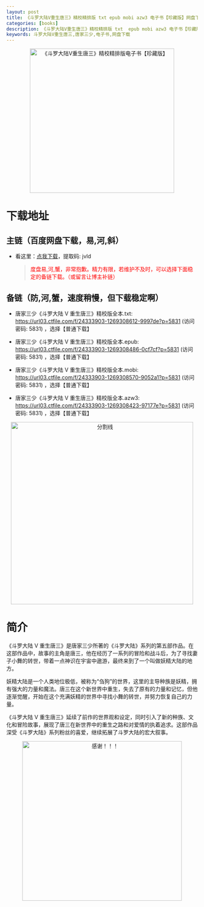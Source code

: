 ```yaml
---
layout: post
title: 《斗罗大陆V重生唐三》精校精排版 txt epub mobi azw3 电子书【珍藏版】网盘下载
categories: [books]
description: 《斗罗大陆V重生唐三》精校精排版 txt  epub mobi azw3 电子书【珍藏版】网盘下载：
keywords: 斗罗大陆V重生唐三,唐家三少,电子书,网盘下载
---
```


<div align="center"><img src="https://pic.imgdb.cn/item/6662fd8b5e6d1bfa0542eea8.jpg" alt="《斗罗大陆V重生唐三》精校精排版电子书【珍藏版】" width="380px" height="auto"></div>

# 下载地址

## 主链（百度网盘下载，易,河,斜）

- 看这里：[点我下载](https://pan.baidu.com/s/1qZRtufNxueSwGGkzsLIB5A?pwd=jvld)，提取码: jvld

  > <p style="color:red" >度盘易,河,蟹，非常抱歉。精力有限，若维护不及时，可以选择下面稳定的备链下载。（或留言让博主补链）</p>

## 备链（防,河,蟹，速度稍慢，但下载稳定啊）

- 唐家三少《斗罗大陆 V 重生唐三》精校版全本.txt: <https://url03.ctfile.com/f/24333903-1269308612-9997de?p=5831> (访问密码: 5831) ，选择【普通下载】

- 唐家三少《斗罗大陆 V 重生唐三》精校版全本.epub: <https://url03.ctfile.com/f/24333903-1269308486-0cf7cf?p=5831> (访问密码: 5831) ，选择【普通下载】

- 唐家三少《斗罗大陆 V 重生唐三》精校版全本.mobi: <https://url03.ctfile.com/f/24333903-1269308570-9052a1?p=5831> (访问密码: 5831) ，选择【普通下载】

- 唐家三少《斗罗大陆 V 重生唐三》精校版全本.azw3: <https://url03.ctfile.com/f/24333903-1269308423-97177e?p=5831> (访问密码: 5831) ，选择【普通下载】

<div align="center"><img src="https://pic.imgdb.cn/item/6612476468eb935713c85291.gif" alt="分割线" width="480px" height="auto"/></div>

# 简介

《斗罗大陆 V 重生唐三》是唐家三少所著的《斗罗大陆》系列的第五部作品。在这部作品中，故事的主角是唐三，他在经历了一系列的冒险和战斗后，为了寻找妻子小舞的转世，带着一点神识在宇宙中遨游，最终来到了一个叫做妖精大陆的地方。

妖精大陆是一个人类地位极低，被称为“刍狗”的世界，这里的主导种族是妖精，拥有强大的力量和魔法。唐三在这个新世界中重生，失去了原有的力量和记忆，但他逐渐觉醒，开始在这个充满妖精的世界中寻找小舞的转世，并努力恢复自己的力量。

《斗罗大陆 V 重生唐三》延续了前作的世界观和设定，同时引入了新的种族、文化和冒险故事，展现了唐三在新世界中的重生之路和对爱情的执着追求。这部作品深受《斗罗大陆》系列粉丝的喜爱，继续拓展了斗罗大陆的宏大叙事。

<div align="center"><img src="https://pic.imgdb.cn/item/661246bf68eb935713c7f81c.gif" alt="感谢！！！" width="420px" height="auto"/></div>
